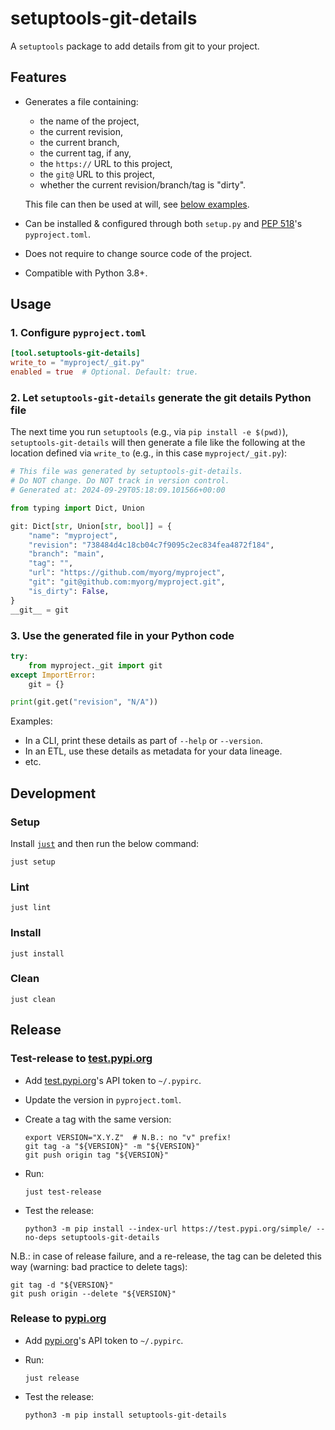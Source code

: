 # setuptools-git-details

A `setuptools` package to add details from git to your project.

## Features

- Generates a file containing:
  - the name of the project,
  - the current revision,
  - the current branch,
  - the current tag, if any,
  - the `https://` URL to this project,
  - the `git@` URL to this project,
  - whether the current revision/branch/tag is "dirty".

  This file can then be used at will, see [below examples](#3-use-the-generated-file-in-your-python-code).
- Can be installed & configured through both `setup.py` and [PEP 518][pep518]'s
  `pyproject.toml`.
- Does not require to change source code of the project.
- Compatible with Python 3.8+.

## Usage

### 1. Configure `pyproject.toml`

```toml
[tool.setuptools-git-details]
write_to = "myproject/_git.py"
enabled = true  # Optional. Default: true.
```

### 2. Let `setuptools-git-details` generate the git details Python file

The next time you run `setuptools` (e.g., via `pip install -e $(pwd)`),
`setuptools-git-details` will then generate a file like the following at the
location defined via `write_to` (e.g., in this case `myproject/_git.py`):

```python
# This file was generated by setuptools-git-details.
# Do NOT change. Do NOT track in version control.
# Generated at: 2024-09-29T05:18:09.101566+00:00

from typing import Dict, Union

git: Dict[str, Union[str, bool]] = {
    "name": "myproject",
    "revision": "738484d4c18cb04c7f9095c2ec834fea4872f184",
    "branch": "main",
    "tag": "",
    "url": "https://github.com/myorg/myproject",
    "git": "git@github.com:myorg/myproject.git",
    "is_dirty": False,
}
__git__ = git
```

### 3. Use the generated file in your Python code

```python
try:
    from myproject._git import git
except ImportError:
    git = {}

print(git.get("revision", "N/A"))
```

Examples:

- In a CLI, print these details as part of `--help` or `--version`.
- In an ETL, use these details as metadata for your data lineage.
- etc.

## Development

### Setup

Install [`just`](https://github.com/casey/just?tab=readme-ov-file#installation)
and then run the below command:

```console
just setup
```

### Lint

```console
just lint
```

### Install

```console
just install
```

### Clean

```console
just clean
```

## Release

### Test-release to [test.pypi.org][testpypi]

- Add [test.pypi.org][testpypi]'s API token to `~/.pypirc`.
- Update the version in `pyproject.toml`.
- Create a tag with the same version:

  ```console
  export VERSION="X.Y.Z"  # N.B.: no "v" prefix!
  git tag -a "${VERSION}" -m "${VERSION}"
  git push origin tag "${VERSION}"
  ```

- Run:

  ```console
  just test-release
  ```

- Test the release:

  ```console
  python3 -m pip install --index-url https://test.pypi.org/simple/ --no-deps setuptools-git-details
  ```

N.B.: in case of release failure, and a re-release, the tag can be deleted this
way (warning: bad practice to delete tags):

```console
git tag -d "${VERSION}"
git push origin --delete "${VERSION}"
```

### Release to [pypi.org][pypi]

- Add [pypi.org][pypi]'s API token to `~/.pypirc`.
- Run:

  ```console
  just release
  ```

- Test the release:

  ```console
  python3 -m pip install setuptools-git-details
  ```

[pep518]: https://www.python.org/dev/peps/pep-0518
[pypi]: https://pypi.org/
[testpypi]: https://test.pypi.org/
